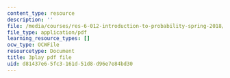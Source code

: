 ```yaml
---
content_type: resource
description: ''
file: /media/courses/res-6-012-introduction-to-probability-spring-2018/d81437e65fc3161d51d8d96e7e84bd30_0w_4QcvBYII.pdf
file_type: application/pdf
learning_resource_types: []
ocw_type: OCWFile
resourcetype: Document
title: 3play pdf file
uid: d81437e6-5fc3-161d-51d8-d96e7e84bd30
---
```

